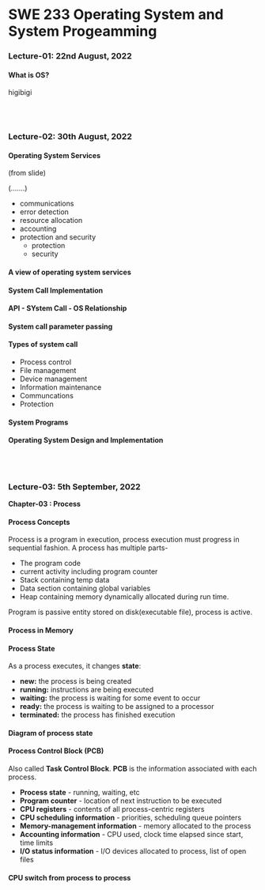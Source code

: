 
# SWE 233 Operating System and System Progeamming


### Lecture-01: 22nd August, 2022

#### What is OS?
higibigi

<br> <br>

### Lecture-02: 30th August, 2022

#### Operating System Services
(from slide)

(.......)

* communications
* error detection
* resource allocation
* accounting
* protection and security
  - protection
  - security

#### A view of operating system services

#### System Call Implementation

#### API - SYstem Call - OS Relationship

#### System call parameter passing

#### Types of system call

* Process control
* File management
* Device management
* Information maintenance
* Communcations
* Protection

#### System Programs

#### Operating System Design and Implementation

<br> <br>

### Lecture-03: 5th September, 2022

**Chapter-03 : Process**

#### Process Concepts
Process is a program in execution, process execution must progress in sequential fashion.
A process has multiple parts-
* The program code
* current activity including program counter
* Stack containing temp data
* Data section containing global variables
* Heap containing memory dynamically allocated during run time.

Program is passive entity stored on disk(executable file), process is active.

#### Process in Memory

#### Process State
As a process executes, it changes **state**:
* **new:** the process is being created
* **running:** instructions are being executed
* **waiting:** the process is waiting for some event to occur
* **ready:** the process is waiting to be assigned to a processor
* **terminated:** the process has finished execution

#### Diagram of process state

#### Process Control Block (PCB)
Also called **Task Control Block**.
**PCB** is the information associated with each process.
* **Process state** - running, waiting, etc
* **Program counter** - location of next instruction to be executed
* **CPU registers** - contents of all process-centric registers
* **CPU scheduling information** - priorities, scheduling queue pointers
* **Memory-management information** - memory allocated to the process
* **Accounting information** - CPU used, clock time elapsed since start, time limits
* **I/O status information** - I/O devices allocated to process, list of open files

#### CPU switch from process to process
















